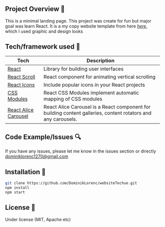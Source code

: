 ## Project Overview 🎉

This is a minimal landing page. This project was create for fun but major goal was learn React. It is a my copy website template from here [_here_](https://themeforest.net/item/techue-multipurpose-html-landing-page-template-for-business-and-startups/27981650#),  which I used graphic and design looks 

## Tech/framework used 🔧

| Tech                                                        | Description                                          |
| -------------------------------------------------------     | ---------------------------------------------------- |
| [React](https://reactjs.org/)                               | Library for building user interfaces                 |
| [React Scroll](https://github.com/fisshy/react-scroll)      | React component for animating vertical scrolling     |
| [React Icons](https://react-icons.github.io/react-icons/)   | Include popular icons in your React projects         |
| [CSS Modules](https://github.com/gajus/react-css-modules)   | React CSS Modules implement automatic mapping of CSS modules      |
| [React Alice Carousel](https://github.com/gajus/react-css-modules)   | React Alice Carousel is a React component for building content galleries, content rotators and          any  carousels.      |

## Code Example/Issues 🔍

If you have any issues, please let me know in the issues section or directly dominiklorenc1270@gmail.com

## Installation 💾

```bash
git clone https://github.com/DominikLorenc/websiteTechue.git
npm install
npm start
```

## License 🔱

Under license (MIT, Apache etc)




